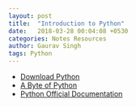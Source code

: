 ```yaml
---
layout: post
title:  "Introduction to Python"
date:   2018-03-28 00:04:08 +0530
categories: Notes Resources
author: Gaurav Singh
tags: Python
---
```


* [Download Python](https://www.python.org/downloads/)
* [A Byte of Python](https://python.swaroopch.com/)
* [Python Official Documentation](https://docs.python.org/3/)
